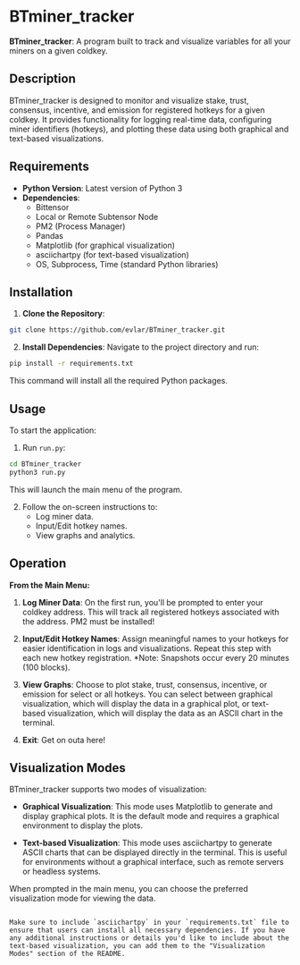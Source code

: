 
# BTminer_tracker

**BTminer_tracker**: A program built to track and visualize variables for all your miners on a given coldkey.

## Description

BTminer_tracker is designed to monitor and visualize stake, trust, consensus, incentive, and emission for registered hotkeys for a given coldkey. It provides functionality for logging real-time data, configuring miner identifiers (hotkeys), and plotting these data using both graphical and text-based visualizations.

## Requirements

- **Python Version**: Latest version of Python 3
- **Dependencies**:
  - Bittensor
  - Local or Remote Subtensor Node
  - PM2 (Process Manager)
  - Pandas
  - Matplotlib (for graphical visualization)
  - asciichartpy (for text-based visualization)
  - OS, Subprocess, Time (standard Python libraries)

## Installation

1. **Clone the Repository**:

```bash
git clone https://github.com/evlar/BTminer_tracker.git
```

2. **Install Dependencies**:
   Navigate to the project directory and run:

```bash
pip install -r requirements.txt
```

   This command will install all the required Python packages.

## Usage

To start the application:
1. Run `run.py`:

```bash
cd BTminer_tracker
python3 run.py
```

   This will launch the main menu of the program.

2. Follow the on-screen instructions to:
   - Log miner data.
   - Input/Edit hotkey names.
   - View graphs and analytics.

## Operation

**From the Main Menu:**
1. **Log Miner Data**: On the first run, you'll be prompted to enter your coldkey address. This will track all registered hotkeys associated with the address. PM2 must be installed!

2. **Input/Edit Hotkey Names**: Assign meaningful names to your hotkeys for easier identification in logs and visualizations. Repeat this step with each new hotkey registration. *Note: Snapshots occur every 20 minutes (100 blocks).

3. **View Graphs**: Choose to plot stake, trust, consensus, incentive, or emission for select or all hotkeys. You can select between graphical visualization, which will display the data in a graphical plot, or text-based visualization, which will display the data as an ASCII chart in the terminal.

4. **Exit**: Get on outa here!

## Visualization Modes

BTminer_tracker supports two modes of visualization:

- **Graphical Visualization**: This mode uses Matplotlib to generate and display graphical plots. It is the default mode and requires a graphical environment to display the plots.

- **Text-based Visualization**: This mode uses asciichartpy to generate ASCII charts that can be displayed directly in the terminal. This is useful for environments without a graphical interface, such as remote servers or headless systems.

When prompted in the main menu, you can choose the preferred visualization mode for viewing the data.
```

Make sure to include `asciichartpy` in your `requirements.txt` file to ensure that users can install all necessary dependencies. If you have any additional instructions or details you'd like to include about the text-based visualization, you can add them to the "Visualization Modes" section of the README.
